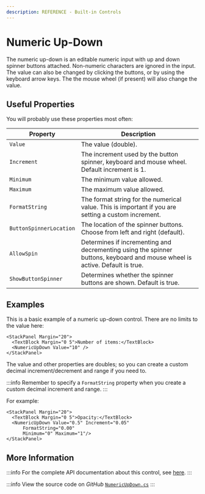 ```yaml
---
description: REFERENCE - Built-in Controls
---
```


# Numeric Up-Down

The numeric up-down is an editable numeric input with up and down spinner buttons attached. Non-numeric characters are ignored in the input. The value can also be changed by clicking the buttons, or by using the keyboard arrow keys. The the mouse wheel (if present) will also change the value.

## Useful Properties

You will probably use these properties most often:

| Property                | Description                                                                                                                 |
| ----------------------- | --------------------------------------------------------------------------------------------------------------------------- |
| `Value`                 | The value (double).                                                                                                         |
| `Increment`             | The increment used by the button spinner, keyboard and mouse wheel. Default increment is 1.                                 |
| `Minimum`               | The minimum value allowed.                                                                                                  |
| `Maximum`               | The maximum value allowed.                                                                                                  |
| `FormatString`          | The format string for the numerical value. This is important if you are setting a custom increment.                         |
| `ButtonSpinnerLocation` | The location of the spinner buttons. Choose from left and right (default).                                                  |
| `AllowSpin`             | Determines if incrementing and decrementing using the spinner buttons, keyboard and mouse wheel is active. Default is true. |
| `ShowButtonSpinner`     | Determines whether the spinner buttons are shown. Default is true.                                                          |

## Examples <a href="#examples" id="examples"></a>

This is a basic example of a numeric up-down control. There are no limits to the value here:

```markup
<StackPanel Margin="20">
  <TextBlock Margin="0 5">Number of items:</TextBlock>
  <NumericUpDown Value="10" />
</StackPanel>
```

<!--figure><img src="/img/gitbook-import/assets/updown.gif" alt=""><figcaption></figcaption></figure-->

The value and other properties are doubles; so you can create a custom decimal increment/decrement and range if you need to.&#x20;

:::info
Remember to specify a `FormatString` property when you create a custom decimal increment and range.
:::

For example:&#x20;

```markup
<StackPanel Margin="20">  
  <TextBlock Margin="0 5">Opacity:</TextBlock>
  <NumericUpDown Value="0.5" Increment="0.05" 
      FormatString="0.00"
      Minimum="0" Maximum="1"/>
</StackPanel>
```

<!--figure><img src="/img/gitbook-import/assets/updown2.gif" alt=""><figcaption></figcaption></figure-->

## More Information

:::info
For the complete API documentation about this control, see [here](http://reference.avaloniaui.net/api/Avalonia.Controls/NumericUpDown/).
:::

:::info
View the source code on _GitHub_ [`NumericUpDown.cs`](https://github.com/AvaloniaUI/Avalonia/blob/master/src/Avalonia.Controls/NumericUpDown/NumericUpDown.cs)
:::
